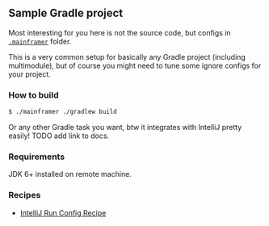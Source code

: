## Sample Gradle project

Most interesting for you here is not the source code, but configs in [`.mainframer`](.mainframer) folder.

This is a very common setup for basically any Gradle project (including multimodule), but of course you might need to tune some ignore configs for your project.

### How to build

```bash
$ ./mainframer ./gradlew build
```

Or any other Gradle task you want, btw it integrates with IntelliJ pretty easily! TODO add link to docs.

### Requirements

JDK 6+ installed on remote machine.

### Recipes

* [IntelliJ Run Config Recipe](../../recipes/INTELLIJ_RUN_CONFIG.md)
